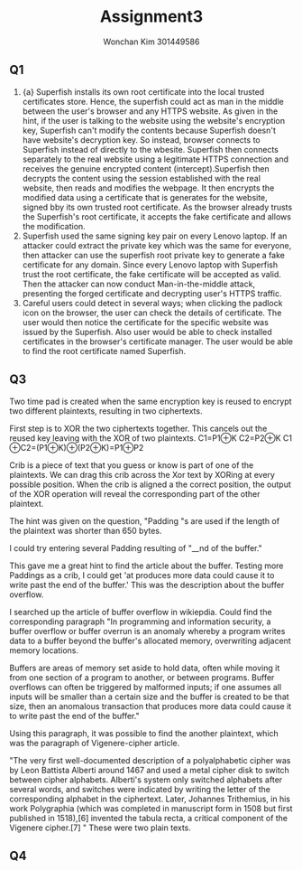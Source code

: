 <center><h1>Assignment3</h1></center>
<center>Wonchan Kim 301449586</center>

<h2>Q1</h2>

1. {a}
Superfish installs its own root certificate into the local trusted certificates store. Hence, the superfish could act as man in the middle between the user's browser and any HTTPS website. As given in the hint, if the user is talking to the website using the website's encryption key, Superfish can't modify the contents because Superfish doesn't have website's decryption key. So instead, browser connects to Superfish instead of directly to the wbesite. Superfish then connects separately to the real website using a legitimate HTTPS connection and receives the genuine encrypted content (intercept).Superfish then decrypts the content using the session established with the real website, then reads and modifies the webpage.  It then encrypts the modified data using a certificate that is generates for the website, signed bby its own trusted root certificate. As the browser already trusts the Superfish's root certificate, it accepts the fake certificate and allows the modification. 
2. Superfish used the same signing key pair on every Lenovo laptop. If an attacker could extract the private key which was the same for everyone, then attacker can use the superfish root private key to generate a fake certificate for any domain. Since every Lenovo laptop with Superfish trust the root certificate, the fake certificate will be accepted as valid. Then the attacker can now conduct Man-in-the-middle attack, presenting the forged certificate and decrypting user's HTTPS traffic. 
3. Careful users could detect in several ways; when clicking the padlock icon on the browser, the user can check the details of certificate. The user would then notice the certificate for the specific website was issued by the Superfish. Also user would be able to check installed certificates in the browser's certificate manager. The user would be able to find the root certificate named Superfish. 


<div class="page-break" style="page-break-before: always;"></div>

## Q3

Two time pad is created when the same encryption key is reused to encrypt two different plaintexts, resulting in two ciphertexts. 

First step is to XOR the two ciphertexts together. This cancels out the reused key leaving  with the XOR of two plaintexts. 
C1​=P1​⊕K
C2​=P2​⊕K
C1​⊕C2​=(P1​⊕K)⊕(P2​⊕K)=P1​⊕P2​

Crib is a piece of text that you guess or know is part of one of the plaintexts. We can drag this crib across the Xor text by XORing at every possible position. When the crib is aligned a the correct position, the output of the XOR operation will reveal the corresponding part of the other plaintext. 

The hint was given on the question, "Padding "s are used if the length of the plaintext was shorter than 650 bytes. 

I could try entering several Padding 
resulting of "__nd of the buffer."

This gave me a great hint to find the article about the buffer. 
Testing more Paddings as a crib, I could get 'at produces more data could cause it to write past the end of the buffer.'
This was the description about the buffer overflow.

I searched up the article of buffer overflow in wikiepdia. 
Could find the corresponding paragraph
"In programming and information security, a buffer overflow or buffer overrun is an anomaly whereby a program writes data to a buffer beyond the buffer's allocated memory, overwriting adjacent memory locations.

Buffers are areas of memory set aside to hold data, often while moving it from one section of a program to another, or between programs. Buffer overflows can often be triggered by malformed inputs; if one assumes all inputs will be smaller than a certain size and the buffer is created to be that size, then an anomalous transaction that produces more data could cause it to write past the end of the buffer."

Using this paragraph, it was possible to find the another plaintext, which was the paragraph of Vigenere-cipher article. 

"The very first well-documented description of a polyalphabetic cipher was by Leon Battista Alberti around 1467 and used a metal cipher disk to switch between cipher alphabets. Alberti's system only switched alphabets after several words, and switches were indicated by writing the letter of the corresponding alphabet in the ciphertext. Later, Johannes Trithemius, in his work Polygraphia (which was completed in manuscript form in 1508 but first published in 1518),[6] invented the tabula recta, a critical component of the Vigenere cipher.[7]
"
These were two plain texts.

## Q4

